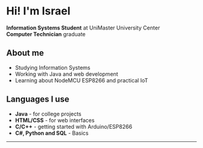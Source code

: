 # Hi! I'm Israel

**Information Systems Student** at UniMaster University Center  
**Computer Technician** graduate

## About me

- Studying Information Systems
- Working with Java and web development
- Learning about NodeMCU ESP8266 and practical IoT

## Languages I use

- **Java** - for college projects
- **HTML/CSS** - for web interfaces
- **C/C++** - getting started with Arduino/ESP8266
- **C#, Python and SQL** - Basics

---
